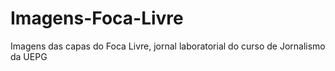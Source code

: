 # Imagens-Foca-Livre
Imagens das capas do Foca Livre, jornal laboratorial do curso de Jornalismo da UEPG 
